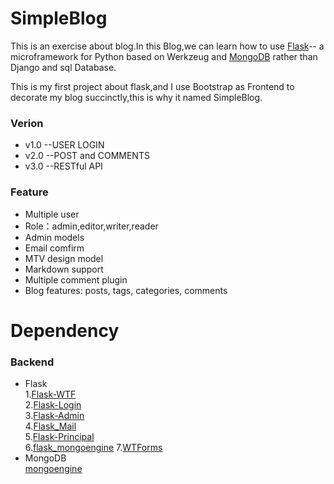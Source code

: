 # SimpleBlog

This is an exercise about blog.In this Blog,we can learn how to use [Flask](http://flask.pocoo.org/)--
a microframework for Python based on Werkzeug and [MongoDB](https://www.mongodb.com/cn) rather than Django and sql Database.  

This is my first project about flask,and I use Bootstrap as Frontend to decorate my blog succinctly,this is why it named SimpleBlog.

### Verion
- v1.0 --USER LOGIN
- v2.0 --POST and COMMENTS 
- v3.0 --RESTful API

### Feature
- Multiple user
- Role：admin,editor,writer,reader
- Admin models
- Email comfirm
- MTV design model
- Markdown support
- Multiple comment plugin
- Blog features: posts, tags, categories, comments

# Dependency
### Backend
- Flask  
1.[Flask-WTF](https://flask-wtf.readthedocs.io/en/latest/)  
2.[Flask-Login](https://flask-login.readthedocs.io/en/latest/)  
3.[Flask-Admin](https://flask-admin.readthedocs.io/en/latest/)  
4.[Flask_Mail](https://pythonhosted.org/Flask-Mail/)  
5.[Flask-Principal](https://pythonhosted.org/Flask-Principal/)  
6.[flask_mongoengine](http://docs.mongoengine.org/projects/flask-mongoengine/en/latest/)
7.[WTForms](https://wtforms.readthedocs.io/en/stable/)
- MongoDB  
[mongoengine](http://docs.mongoengine.org/tutorial.html)
